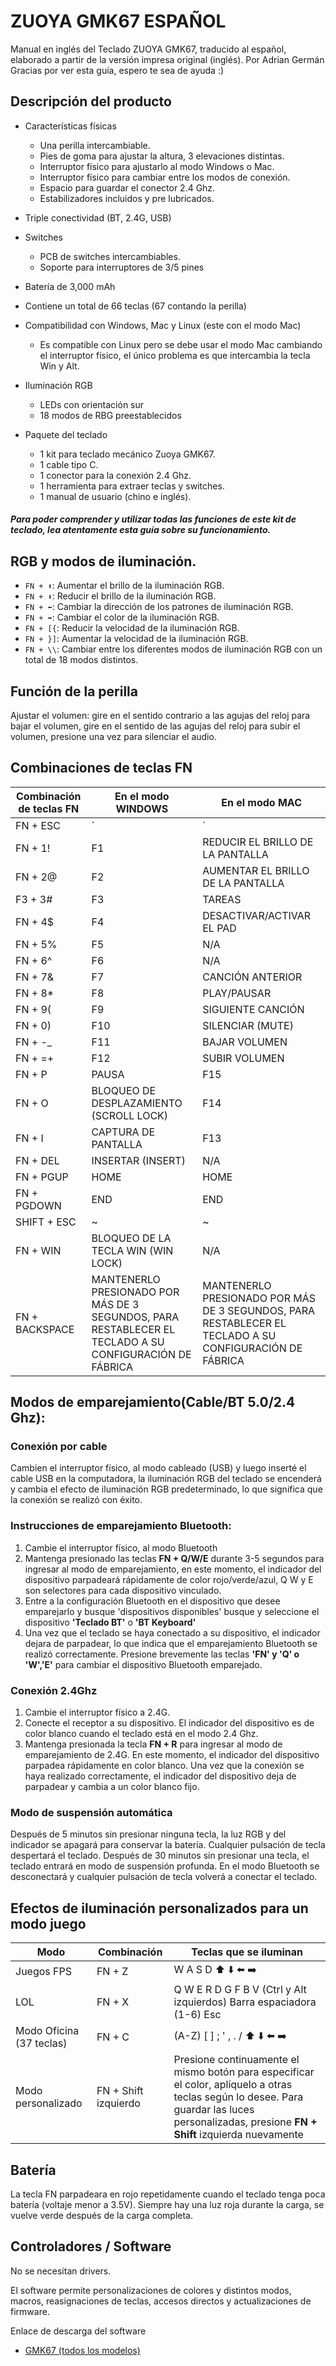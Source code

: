 # ZUOYA GMK67 ESPAÑOL

Manual en inglés del Teclado ZUOYA GMK67, traducido al español, elaborado a partir de la versión impresa original (inglés). Por Adrian Germán
Gracias por ver esta guía, espero te sea de ayuda :)

## Descripción del producto


- Características físicas
    - Una perilla intercambiable.
    - Pies de goma para ajustar la altura, 3 elevaciones distintas.
    - Interruptor físico para ajustarlo al modo Windows o Mac.
    - Interruptor físico para cambiar entre los modos de conexión.
    - Espacio para guardar el conector 2.4 Ghz.
    - Estabilizadores incluidos y pre lubricados.

- Triple conectividad (BT, 2.4G, USB)

- Switches
    - PCB de switches intercambiables.
    - Soporte para interruptores de 3/5 pines

- Batería de 3,000 mAh

- Contiene un total de 66 teclas (67 contando la perilla)

- Compatibilidad con Windows, Mac y Linux (este con el modo Mac)
    - Es compatible con Linux pero se debe usar el modo Mac cambiando el interruptor físico, el único problema es que intercambia la tecla Win y Alt.

- Iluminación RGB
    - LEDs con orientación sur
    - 18 modos de RBG preestablecidos

- Paquete del teclado
    -  1 kit para teclado mecánico Zuoya GMK67.
    -  1 cable tipo C.
    -  1 conector para la conexión 2.4 Ghz.
    -  1 herramienta para extraer teclas y switches.
    -  1 manual de usuario (chino e inglés).

##### Para poder comprender y utilizar todas las funciones de este kit de teclado, lea atentamente esta guía sobre su funcionamiento.

## RGB y modos de iluminación.

- `FN + ⬆️`: Aumentar el brillo de la iluminación RGB.
- `FN + ⬇️`: Reducir el brillo de la iluminación RGB.
- `FN + ⬅️`: Cambiar la dirección de los patrones de iluminación RGB.
- `FN + ➡️`: Cambiar el color de la iluminación RGB.
- `FN + [{`: Reducir la velocidad de la iluminación RGB.
- `FN + }]`: Aumentar la velocidad de la iluminación RGB.
- `FN + \\`: Cambiar entre los diferentes modos de iluminación RGB con un total de 18 modos distintos.

## Función de la perilla
Ajustar el volumen: gire en el sentido contrario a las agujas del reloj para bajar el volumen, gire en el sentido de las agujas del reloj para subir el volumen, presione una vez para silenciar el audio.

## Combinaciones de teclas FN

| Combinación de teclas FN   |  En el modo WINDOWS |  En el modo MAC |
| ------------ | ------------ | ------------ |
| FN + ESC | ` | ` |
| FN + 1! | F1  | REDUCIR EL BRILLO DE LA PANTALLA |
| FN + 2@ | F2 | AUMENTAR EL BRILLO DE LA PANTALLA |
| F3 + 3# | F3 | TAREAS |
| FN + 4$ | F4 | DESACTIVAR/ACTIVAR EL PAD |
| FN + 5% | F5 | N/A |
| FN + 6^ | F6 | N/A |
| FN + 7& | F7 | CANCIÓN ANTERIOR |
| FN + 8* | F8 | PLAY/PAUSAR |
| FN + 9( | F9 | SIGUIENTE CANCIÓN |
| FN + 0) | F10 | SILENCIAR (MUTE) |
| FN + -_ | F11 | BAJAR VOLUMEN |
| FN + =+ | F12 | SUBIR VOLUMEN |
| FN + P | PAUSA | F15 |
| FN + O | BLOQUEO DE DESPLAZAMIENTO (SCROLL LOCK) | F14 |
| FN + I | CAPTURA DE PANTALLA | F13 |
| FN + DEL | INSERTAR (INSERT) | N/A |
| FN + PGUP | HOME | HOME |
| FN + PGDOWN | END | END |
| SHIFT + ESC | ~ | ~ |
| FN + WIN | BLOQUEO DE LA TECLA WIN (WIN LOCK) | N/A |
| FN + BACKSPACE | MANTENERLO PRESIONADO POR MÁS DE 3 SEGUNDOS, PARA RESTABLECER EL TECLADO A SU CONFIGURACIÓN DE FÁBRICA | MANTENERLO PRESIONADO POR MÁS DE 3 SEGUNDOS, PARA RESTABLECER EL TECLADO A SU CONFIGURACIÓN DE FÁBRICA |

## Modos de emparejamiento(Cable/BT 5.0/2.4 Ghz):

### Conexión por cable
Cambien el interruptor físico, al modo cableado (USB) y luego inserté el cable USB en la computadora, la iluminación RGB del teclado se encenderá y cambia el efecto de iluminación RGB predeterminado, lo que significa que la conexión se realizó con éxito.

### Instrucciones de emparejamiento Bluetooth:

1. Cambie el interruptor físico, al modo Bluetooth
2. Mantenga presionado las teclas **FN + Q/W/E** durante 3-5 segundos para ingresar al modo de emparejamiento, en este momento, el indicador del dispositivo parpadeará rápidamente de color rojo/verde/azul, Q W y E son selectores para cada dispositivo vinculado.
3. Entre a la configuración Bluetooth en el dispositivo que desee emparejarlo y busque 'dispositivos disponibles' busque y seleccione el dispositivo **'Teclado BT'** o **'BT Keyboard'**
4. Una vez que el teclado se haya conectado a su dispositivo, el indicador dejara de parpadear, lo que indica que el emparejamiento Bluetooth se realizó correctamente. Presione brevemente las teclas **'FN' y 'Q' o 'W','E'** para cambiar el dispositivo Bluetooth emparejado.

### Conexión 2.4Ghz
1. Cambie el interruptor físico a 2.4G.
2. Conecte el receptor a su dispositivo. El indicador del dispositivo es de color blanco cuando el teclado está en el modo 2.4 Ghz.
3. Mantenga presionada la tecla **FN + R** para ingresar al modo de emparejamiento de 2.4G. En este momento, el indicador del dispositivo parpadea rápidamente en color blanco. Una vez que la conexión se haya realizado correctamente, el indicador del dispositivo deja de parpadear y cambia a un color blanco fijo.

### Modo de suspensión automática
Después de 5 minutos sin presionar ninguna tecla, la luz RGB y del indicador se apagará para conservar la batería. Cualquier pulsación de tecla despertará el teclado. Después de 30 minutos sin presionar una tecla, el teclado entrará en modo de suspensión profunda. En el modo Bluetooth se desconectará y cualquier pulsación de tecla volverá a conectar el teclado.

## Efectos de iluminación personalizados para un modo juego

| Modo | Combinación  | Teclas que se iluminan |
| ------------ | ------------ | ------------ |
| Juegos FPS  | FN + Z | W A S D ⬆️ ⬇️ ⬅️ ➡️|
| LOL | FN + X | Q W E R D G F B V (Ctrl y Alt izquierdos) Barra espaciadora (1-6) Esc |
| Modo Oficina (37 teclas) | FN + C  | (A-Z) [ ] ; ' , . / ⬆️ ⬇️ ⬅️ ➡️ |
|  Modo personalizado | FN + Shift izquierdo | Presione continuamente el mismo botón para especificar el color, aplíquelo a otras teclas según lo desee. Para guardar las luces personalizadas, presione **FN + Shift** izquierda nuevamente |

## Batería
La tecla FN parpadeara en rojo repetidamente cuando el teclado tenga poca batería (voltaje menor a 3.5V). Siempre hay una luz roja durante la carga, se vuelve verde después de la carga completa.

## Controladores / Software
No se necesitan drivers.

El software permite personalizaciones de colores y distintos modos, macros, reasignaciones de teclas, accesos directos y actualizaciones de firmware.

Enlace de descarga del software

- [GMK67 (todos los modelos)](http://mkb.gg/pages/download-center "GMK67 (todos los modelos)")

